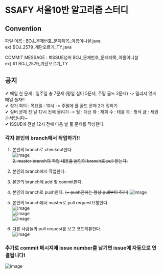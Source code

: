 # SSAFY 서울10반 알고리즘 스터디

## Convention
파일 이름 : BOJ_문제번호_문제제목_이름이니셜.java  
ex) BOJ_2579_계단오르기_TY.java   

COMMIT MESSAGE : #ISSUE넘버 BOJ_문제번호_문제제목_이름이니셜  
ex) #1 BOJ_2579_계단오르기_TY  
## 공지  
✔ 매일 한 문제 : 일주일 총 7문제 (평일 실버 5문제, 주말 골드 2문제) -> 밀리지 않게 매일 풀자!!  
✔ 정기 회의 : 목요일 : 10시  -> 주말에 풀 골드 문제 2개 정하기  
✔ 실버 문제 전 날 12시 전에 올리기 -> 월 : 대선 화 : 재희 수 : 태윤 목 : 형석 금 : 세권 순서입니다~  
✔ ISSUE에 전날 12시 전에 다음 날 풀 문제를 작성한다.

### 각자 본인의 branch에서 작업하기!!
1. 본인의 branch로 checkout한다.  
![image](https://user-images.githubusercontent.com/68904159/193990480-2e92b454-ca69-471c-a19c-1e4f6f1572dd.png)  
~~2. master branch의 작업 내용을 본인의 branch로 pull 받는다.~~    
3. 본인의 branch에서 작업한다.  
4. 본인의 branch에 add 및 commit한다.  
5. 본인의 branch로 push한다. ~~(+ push전에는 항상 pull부터 하기)~~
![image](https://user-images.githubusercontent.com/68904159/193991674-b7c9bd34-fb2e-4962-9b85-e26ac0a26c38.png)  
6. 본인의 branch에서 master로 pull request요청한다.  
![image](https://user-images.githubusercontent.com/68904159/193991743-1aa7b216-965a-4cc2-8e38-be47e052b0ae.png)  
![image](https://user-images.githubusercontent.com/68904159/193991783-ca305205-cc0e-4401-b7d6-ad4ceb9b5258.png)  
![image](https://user-images.githubusercontent.com/68904159/193991834-59b1daaa-48d8-411a-ad1f-820c4020bc80.png)  
  
7. 다른 사람들의 pull request를 보고 코드리뷰한다.  
![image](https://user-images.githubusercontent.com/68904159/193991915-4264dc02-7ea1-4379-9e43-0c79fc9aa17f.png)  

### 추가로 commit 메시지에 issue number를 남기면 issue에 자동으로 연결됩니다!  
![image](https://user-images.githubusercontent.com/68904159/193991976-3f75eaa3-74fa-4a91-8c63-13ded3ee938f.png)  
